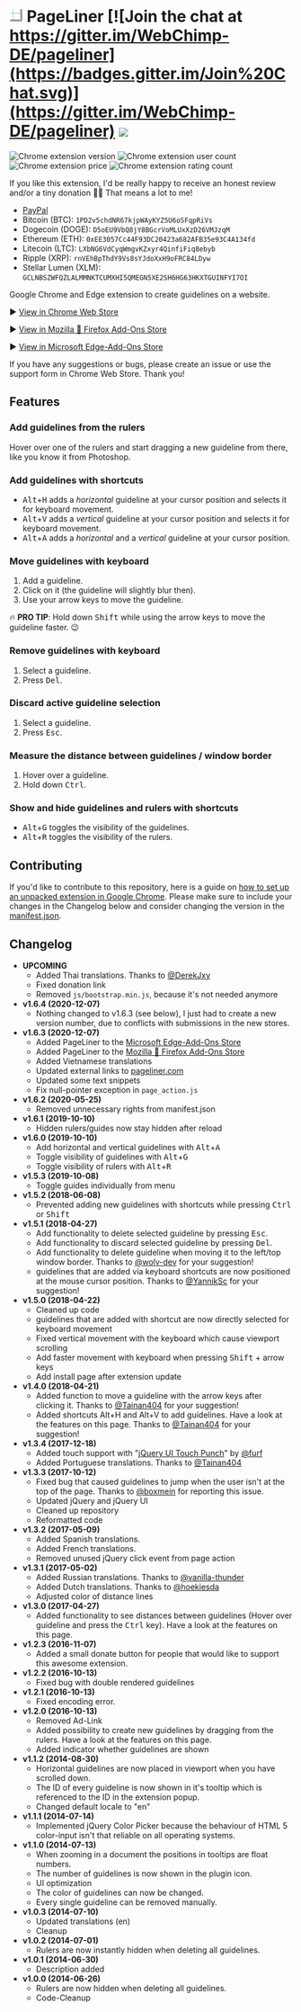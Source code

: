 # <img src="https://github.com/Crease29/pageliner/blob/master/icons/icon_pl_48x48.png" width="24" height="24"/>&nbsp;PageLiner [![Join the chat at https://gitter.im/WebChimp-DE/pageliner](https://badges.gitter.im/Join%20Chat.svg)](https://gitter.im/WebChimp-DE/pageliner) ![](https://github.com/Crease29/pageliner/workflows/.github/workflows/main.yml/badge.svg)

![Chrome extension version](https://badgen.net/chrome-web-store/v/nepakmljodobhlbbkpobblnifmhclemh) ![Chrome extension user count](https://badgen.net/chrome-web-store/users/nepakmljodobhlbbkpobblnifmhclemh)  ![Chrome extension price](https://badgen.net/chrome-web-store/price/nepakmljodobhlbbkpobblnifmhclemh) ![Chrome extension rating count](https://badgen.net/chrome-web-store/rating-count/nepakmljodobhlbbkpobblnifmhclemh)

If you like this extension, I'd be really happy to receive an honest review and/or a tiny donation 🤗🥰 That means a lot to me!

- [PayPal](https://www.paypal.me/koi)
- Bitcoin (BTC): `1PD2v5chdNR67kjpWAyKYZ5U6oSFqpRiVs`
- Dogecoin (DOGE): `D5oEU9VbQ8jY8BGcrVoMLUxXzD26VMJzqM`
- Ethereum (ETH): `0xEE3057Cc44F93DC20423a682AFB35e93C4A134fd`
- Litecoin (LTC): `LXbNG6VdCyqWmgvKZxyr4QinfiFiq8ebyb`
- Ripple (XRP): `rnVEhBpThdY9Vs8sYJdoXxH9oFRC84LDyw`
- Stellar Lumen (XLM): `GCLNBSZWFQZLALMMNKTCUMXHI5QMEGN5XE2SH6HG63HKXTGUINFYI7OI`

Google Chrome and Edge extension to create guidelines on a website.

▶ [View in Chrome Web Store](https://chrome.google.com/webstore/detail/pageliner/nepakmljodobhlbbkpobblnifmhclemh)

▶ [View in Mozilla 🦊 Firefox Add-Ons Store](https://addons.mozilla.org/de/firefox/addon/pageliner/)

▶ [View in Microsoft Edge-Add-Ons Store](https://microsoftedge.microsoft.com/addons/detail/pageliner/kcombcinjokdchiiakigflgcangmfafp)

If you have any suggestions or bugs, please create an issue or use the support form in Chrome Web Store. Thank you!

## Features

### Add guidelines from the rulers

Hover over one of the rulers and start dragging a new guideline from there, like you know it from Photoshop.

### Add guidelines with shortcuts

- <kbd>Alt</kbd>+<kbd>H</kbd> adds a *horizontal* guideline at your cursor position and selects it for keyboard movement.
- <kbd>Alt</kbd>+<kbd>V</kbd> adds a *vertical* guideline at your cursor position and selects it for keyboard movement.
- <kbd>Alt</kbd>+<kbd>A</kbd> adds a *horizontal* and a *vertical* guideline at your cursor position.

### Move guidelines with keyboard

1. Add a guideline.
2. Click on it (the guideline will slightly blur then).
3. Use your arrow keys to move the guideline.

:fire: **PRO TIP**: Hold down <kbd>Shift</kbd> while using the arrow keys to move the guideline faster. :wink:

### Remove guidelines with keyboard

1. Select a guideline.
2. Press <kbd>Del</kbd>.

### Discard active guideline selection

1. Select a guideline.
2. Press <kbd>Esc</kbd>.

### Measure the distance between guidelines / window border

1. Hover over a guideline.
2. Hold down <kbd>Ctrl</kbd>.

### Show and hide guidelines and rulers with shortcuts
- <kbd>Alt</kbd>+<kbd>G</kbd> toggles the visibility of the guidelines.
- <kbd>Alt</kbd>+<kbd>R</kbd> toggles the visibility of the rulers.

## Contributing

If you'd like to contribute to this repository, here is a guide on [how to set up an unpacked extension in Google Chrome](https://developer.chrome.com/extensions/getstarted#manifest).
Please make sure to include your changes in the Changelog below and consider changing the version in the [manifest.json](manifest.json).

## Changelog
- **UPCOMING**
    - Added Thai translations. Thanks to [@DerekJxy](https://github.com/DerekJxy)
    - Fixed donation link
    - Removed `js/bootstrap.min.js`, because it's not needed anymore
- **v1.6.4 (2020-12-07)**
    - Nothing changed to v1.6.3 (see below), I just had to create a new version number, due to conflicts with submissions in the new stores.
- **v1.6.3 (2020-12-07)**
    - Added PageLiner to the [Microsoft Edge-Add-Ons Store](https://microsoftedge.microsoft.com/addons/detail/pageliner/kcombcinjokdchiiakigflgcangmfafp)
    - Added PageLiner to the [Mozilla 🦊 Firefox Add-Ons Store](https://addons.mozilla.org/de/firefox/addon/pageliner/)
    - Added Vietnamese translations
    - Updated external links to [pageliner.com](https://pageliner.com)
    - Updated some text snippets
    - Fix null-pointer exception in `page_action.js`
- **v1.6.2 (2020-05-25)**
    - Removed unnecessary rights from manifest.json
- **v1.6.1 (2019-10-10)**
    - Hidden rulers/guides now stay hidden after reload
- **v1.6.0 (2019-10-10)**
    - Add horizontal and vertical guidelines with <kbd>Alt</kbd>+<kbd>A</kbd>
    - Toggle visibility of guidelines with <kbd>Alt</kbd>+<kbd>G</kbd>
    - Toggle visibility of rulers with <kbd>Alt</kbd>+<kbd>R</kbd>
- **v1.5.3 (2019-10-08)**
    - Toggle guides individually from menu
- **v1.5.2 (2018-06-08)**
    - Prevented adding new guidelines with shortcuts while pressing <kbd>Ctrl</kbd> or <kbd>Shift</kbd>
- **v1.5.1 (2018-04-27)**
    - Add functionality to delete selected guideline by pressing <kbd>Esc</kbd>.
    - Add functionality to discard selected guideline by pressing <kbd>Del</kbd>.
    - Add functionality to delete guideline when moving it to the left/top window border. Thanks to [@wolv-dev](https://github.com/wolv-dev) for your suggestion!
    - guidelines that are added via keyboard shortcuts are now positioned at the mouse cursor position. Thanks to [@YannikSc](https://github.com/YannikSc) for your suggestion!
- **v1.5.0 (2018-04-22)**
    - Cleaned up code
    - guidelines that are added with shortcut are now directly selected for keyboard movement
    - Fixed vertical movement with the keyboard which cause viewport scrolling
    - Add faster movement with keyboard when pressing <kbd>Shift</kbd> + arrow keys
    - Add install page after extension update
- **v1.4.0 (2018-04-21)**
    - Added function to move a guideline with the arrow keys after clicking it. Thanks to [@Tainan404](https://github.com/Tainan404) for your suggestion!
    - Added shortcuts Alt+H and Alt+V to add guidelines. Have a look at the features on this page. Thanks to [@Tainan404](https://github.com/Tainan404) for your suggestion!
- **v1.3.4 (2017-12-18)**
    - Added touch support with "[jQuery UI Touch Punch](https://github.com/furf/jquery-ui-touch-punch)" by [@furf](https://github.com/furf) 
    - Added Portuguese translations. Thanks to [@Tainan404](https://github.com/Tainan404)
- **v1.3.3 (2017-10-12)**
    - Fixed bug that caused guidelines to jump when the user isn't at the top of the page. Thanks to [@boxmein](https://github.com/boxmein) for reporting this issue.
    - Updated jQuery and jQuery UI
    - Cleaned up repository
    - Reformatted code
- **v1.3.2 (2017-05-09)**
    - Added Spanish translations.
    - Added French translations.
    - Removed unused jQuery click event from page action
- **v1.3.1 (2017-05-02)**
    - Added Russian translations. Thanks to [@vanilla-thunder](https://github.com/vanilla-thunder)
    - Added Dutch translations. Thanks to [@hoekiesda](https://github.com/hoekiesda)
    - Adjusted color of distance lines
- **v1.3.0 (2017-04-27)**
    - Added functionality to see distances between guidelines (Hover over guideline and press the <kbd>Ctrl</kbd> key). Have a look at the features on this page.
- **v1.2.3 (2016-11-07)**
    - Added a small donate button for people that would like to support this awesome extension.
- **v1.2.2 (2016-10-13)**
    - Fixed bug with double rendered guidelines
- **v1.2.1 (2016-10-13)**
    - Fixed encoding error.
- **v1.2.0 (2016-10-13)**
    - Removed Ad-Link
    - Added possibility to create new guidelines by dragging from the rulers. Have a look at the features on this page.
    - Added indicator whether guidelines are shown
- **v1.1.2 (2014-08-30)**
    - Horizontal guidelines are now placed in viewport when you have scrolled down.
    - The ID of every guideline is now shown in it's tooltip which is referenced to the ID in the extension popup.
    - Changed default locale to "en"
- **v1.1.1 (2014-07-14)**
    - Implemented jQuery Color Picker because the behaviour of HTML 5 color-input isn't that reliable on all operating systems.
- **v1.1.0 (2014-07-13)**
    - When zooming in a document the positions in tooltips are float numbers.
    - The number of guidelines is now shown in the plugin icon.
    - UI optimization
    - The color of guidelines can now be changed.
    - Every single guideline can be removed manually.
- **v1.0.3 (2014-07-10)**
    - Updated translations (en)
    - Cleanup
- **v1.0.2 (2014-07-01)**
    - Rulers are now instantly hidden when deleting all guidelines.
- **v1.0.1 (2014-06-30)**
    - Description added
- **v1.0.0 (2014-06-26)**
    - Rulers are now hidden when deleting all guidelines.
    - Code-Cleanup
